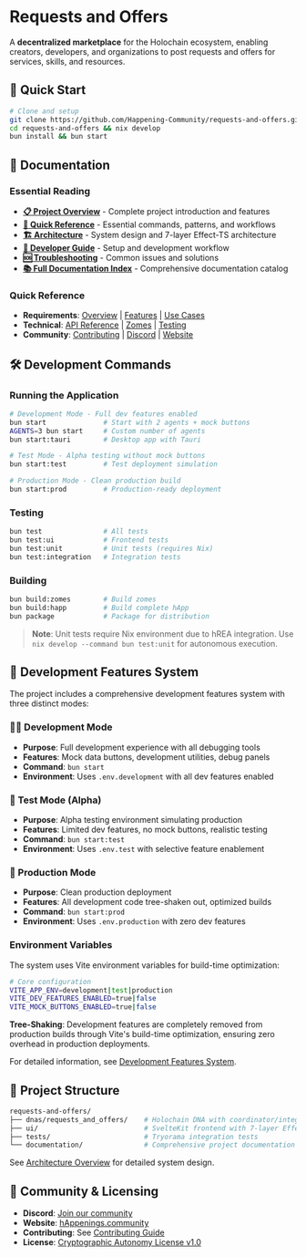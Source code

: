 # Requests and Offers

A **decentralized marketplace** for the Holochain ecosystem, enabling creators, developers, and organizations to post requests and offers for services, skills, and resources.

## 🚀 Quick Start

```bash
# Clone and setup
git clone https://github.com/Happening-Community/requests-and-offers.git
cd requests-and-offers && nix develop
bun install && bun start
```

## 📖 Documentation

### Essential Reading
- **[📋 Project Overview](documentation/project-overview.md)** - Complete project introduction and features
- **[🚀 Quick Reference](documentation/QUICK_REFERENCE.md)** - Essential commands, patterns, and workflows
- **[🏗️ Architecture](documentation/architecture.md)** - System design and 7-layer Effect-TS architecture
- **[🔧 Developer Guide](documentation/guides/getting-started.md)** - Setup and development workflow
- **[🆘 Troubleshooting](documentation/TROUBLESHOOTING.md)** - Common issues and solutions
- **[📚 Full Documentation Index](documentation/DOCUMENTATION_INDEX.md)** - Comprehensive documentation catalog

### Quick Reference
- **Requirements**: [Overview](documentation/requirements.md) | [Features](documentation/requirements/features.md) | [Use Cases](documentation/requirements/use-cases.md)
- **Technical**: [API Reference](documentation/technical-specs/api/README.md) | [Zomes](documentation/technical-specs/zomes/README.md) | [Testing](documentation/guides/testing.md)
- **Community**: [Contributing](documentation/guides/contributing.md) | [Discord](https://discord.gg/happening) | [Website](https://happenings.community/)

## 🛠️ Development Commands

### Running the Application

```bash
# Development Mode - Full dev features enabled
bun start              # Start with 2 agents + mock buttons
AGENTS=3 bun start     # Custom number of agents
bun start:tauri        # Desktop app with Tauri

# Test Mode - Alpha testing without mock buttons
bun start:test         # Test deployment simulation

# Production Mode - Clean production build
bun start:prod         # Production-ready deployment
```

### Testing

```bash
bun test               # All tests
bun test:ui            # Frontend tests
bun test:unit          # Unit tests (requires Nix)
bun test:integration   # Integration tests
```

### Building

```bash
bun build:zomes        # Build zomes
bun build:happ         # Build complete hApp
bun package            # Package for distribution
```

> **Note**: Unit tests require Nix environment due to hREA integration. Use `nix develop --command bun test:unit` for autonomous execution.

## 🔧 Development Features System

The project includes a comprehensive development features system with three distinct modes:

### 🧑‍💻 Development Mode
- **Purpose**: Full development experience with all debugging tools
- **Features**: Mock data buttons, development utilities, debug panels
- **Command**: `bun start`
- **Environment**: Uses `.env.development` with all dev features enabled

### 🧪 Test Mode (Alpha)
- **Purpose**: Alpha testing environment simulating production
- **Features**: Limited dev features, no mock buttons, realistic testing
- **Command**: `bun start:test`
- **Environment**: Uses `.env.test` with selective feature enablement

### 🚀 Production Mode
- **Purpose**: Clean production deployment
- **Features**: All development code tree-shaken out, optimized builds
- **Command**: `bun start:prod`
- **Environment**: Uses `.env.production` with zero dev features

### Environment Variables

The system uses Vite environment variables for build-time optimization:

```bash
# Core configuration
VITE_APP_ENV=development|test|production
VITE_DEV_FEATURES_ENABLED=true|false
VITE_MOCK_BUTTONS_ENABLED=true|false
```

**Tree-Shaking**: Development features are completely removed from production builds through Vite's build-time optimization, ensuring zero overhead in production deployments.

For detailed information, see [Development Features System](documentation/technical-specs/development-features-system.md).

## 📁 Project Structure

```bash
requests-and-offers/
├── dnas/requests_and_offers/    # Holochain DNA with coordinator/integrity zomes
├── ui/                          # SvelteKit frontend with 7-layer Effect-TS architecture
├── tests/                       # Tryorama integration tests
└── documentation/               # Comprehensive project documentation
```

See [Architecture Overview](documentation/architecture.md) for detailed system design.

## 🤝 Community & Licensing

- **Discord**: [Join our community](https://discord.gg/happening)
- **Website**: [hAppenings.community](https://happenings.community/)
- **Contributing**: See [Contributing Guide](documentation/guides/contributing.md)
- **License**: [Cryptographic Autonomy License v1.0](LICENSE.md)
